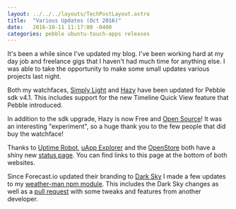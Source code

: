```yaml
---
layout: ../../../layouts/TechPostLayout.astro
title:  "Various Updates (Oct 2016)"
date:   2016-10-11 11:17:00 -0400
categories: pebble ubuntu-touch-apps releases
---
```


It's been a while since I've updated my blog. I've been working hard at my day
job and freelance gigs that I haven't had much time for anything else. I was
able to take the opportunity to make some small updates various projects last night.

Both my watchfaces, [Simply Light](http://bhdouglass.com/pebble/simply-light.html)
and [Hazy](http://bhdouglass.com/pebble/hazy.html) have been updated for Pebble
sdk v4.1. This includes support for the new Timeline Quick View feature that Pebble
introduced.

In addition to the sdk upgrade, Hazy is now Free and
[Open Source](https://github.com/bhdouglass/hazy)! It was an interesting
"experiment", so a huge thank you to the few people that did buy the watchface!

Thanks to [Uptime Robot](https://uptimerobot.com/), [uApp Explorer](https://uappexplorer.com/)
and the [OpenStore](https://open-store.io/) both have a shiny new
[status page](http://status.uappexplorer.com/). You can find links to this page
at the bottom of both websites.

Since Forecast.io updated their branding to [Dark Sky](https://darksky.net/dev/)
I made a few updates to my [weather-man npm module](https://github.com/bhdouglass/weather-man).
This includes the Dark Sky changes as well as a
[pull request](https://github.com/bhdouglass/weather-man/pull/3) with some tweaks
and features from another developer.
